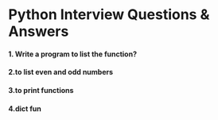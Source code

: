 # Python Interview Questions & Answers

#### 1. Write a program to list the function?

#### 2.to list even and odd numbers
#### 3.to print functions
#### 4.dict fun
